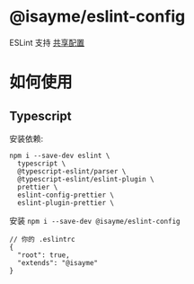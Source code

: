 # @isayme/eslint-config

ESLint 支持 [共享配置](https://eslint.org/docs/developer-guide/shareable-configs)

# 如何使用

## Typescript

安装依赖:

```
npm i --save-dev eslint \
  typescript \
  @typescript-eslint/parser \
  @typescript-eslint/eslint-plugin \
  prettier \
  eslint-config-prettier \
  eslint-plugin-prettier \
```

安装 `npm i --save-dev @isayme/eslint-config`

```
// 你的 .eslintrc
{
  "root": true,
  "extends": "@isayme"
}
```
